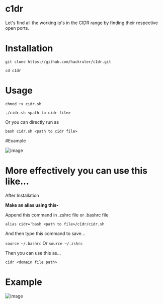 # c1dr
Let's find all the working ip's in the CIDR range by finding their respective open ports.

# Installation
`git clone https://github.com/hackruler/c1dr.git`

`cd c1dr`

# Usage
`chmod +x cidr.sh`

`./cidr.sh <path to cidr file>`

Or you can directly run as 

`bash cidr.sh <path to cidr file>`

#Example

![image](https://github.com/hackruler/c1dr/assets/82742964/bd00c750-820b-4f45-bd1f-77ac02204944)


# More effectively you can use this like...

After Installation

**Make an alias using this-**

Append this command in .zshrc file or .bashrc file

`alias cidr='bash <path to file>/c1dr/cidr.sh`

And then type this command to save...

`source ~/.bashrc` Or `source ~/.zshrc`

Then you can use this as...

`cidr <domain file path>`

# Example

![image](https://github.com/hackruler/c1dr/assets/82742964/8d4047f3-fc93-476a-98da-8ef8787d6056)

